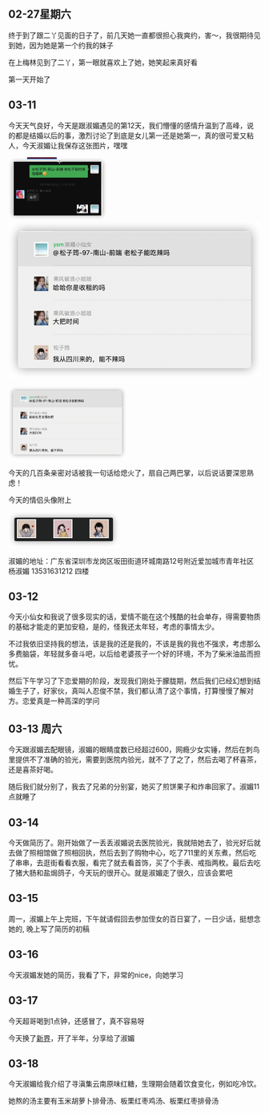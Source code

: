 ## 02-27星期六

终于到了跟二丫见面的日子了，前几天她一直都很担心我爽约，害～，我很期待见到她，因为她是第一个约我的妹子

在上梅林见到了二丫，第一眼就喜欢上了她，她笑起来真好看

第一天开始了

## 03-11

今天天气良好，今天是跟淑媚遇见的第12天，我们懵懂的感情升温到了高峰，说的都是结婚以后的事，激烈讨论了到底是女儿第一还是她第一，真的很可爱又粘人，今天淑媚让我保存这张图片，嘿嘿

<img src="3-March.assets/image-20210312004047107.png" alt="image-20210312004047107" style="zoom: 25%;" />![image-20210322180630604](3-March.assets/image-20210322180630604.png)

<img src="3-March.assets/image-20210322180732886.png" alt="image-20210322180732886" style="zoom:25%;" />

今天的几百条亲密对话被我一句话给熄火了，扇自己两巴掌，以后说话要深思熟虑！

今天的情侣头像附上

<img src="3-March.assets/image-20210312004658908.png" alt="image-20210312004658908" style="zoom:33%;" />

淑媚的地址：广东省深圳市龙岗区坂田街道环城南路12号附近爱加城市青年社区 杨淑媚 13531631212 四楼

## 03-12

今天小仙女和我说了很多现实的话，爱情不能在这个残酷的社会单存，得需要物质的基础才能走的更加安稳，是的，怪我还太年轻，考虑的事情太少。

不过我依旧坚持我的想法，该是我的还是我的，不该是我的我也不强求，考虑那么多费脑袋，年轻就多奋斗吧，以后给老婆孩子一个好的环境，不为了柴米油盐而担忧。

然后下午学习了下恋爱期的阶段，发现我们刚处于朦胧期，然后我们已经幻想到结婚生子了，好家伙，真叫人忍俊不禁，我们都认清了这个事情，打算慢慢了解对方。恋爱真是一种高深的学问

## 03-13 周六

今天跟淑媚去配眼镜，淑媚的眼睛度数已经超过600，网瘾少女实锤，然后在刺鸟里提供不了准确的验光，需要到医院内验光，就不了了之了，然后去喝了杯喜茶，还是喜茶好喝。

随后我们就分别了，我去了兄弟的分别宴，她买了煎饼果子和炸串回家了。淑媚11点就睡了

## 03-14

今天做简历了。刚开始做了一丢丢淑媚说去医院验光，我就陪她去了，验光好后就去做了照相馆做了照相回执，然后去到了购物中心，吃了711里的关东煮，然后吃了串串，去逛街看看衣服，看完了就去看首饰，买了个手表、戒指两枚。最后去吃了猪大肠和盐焗鸽子，今天玩的很开心。就是淑媚走了很久，应该会累吧

## 03-15

周一，淑媚上午上完班，下午就请假回去参加侄女的百日宴了，一日少话，挺想念她的, 晚上写了简历的初稿

## 03-16

 今天淑媚发她的简历，我看了下，非常的nice，向她学习

## 03-17

今天超哥喝到1点钟，还感冒了，真不容易呀

今天换了[新界](https://neworld.date/)，开了半年，分享给了淑媚

## 03-18

今天淑媚给我介绍了寻滇集云南原味红糖，生理期会随着饮食变化，例如吃冷饮。

她熬的汤主要有玉米胡萝卜排骨汤、板栗红枣鸡汤、板栗红枣排骨汤